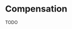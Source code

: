 # Compensation

TODO

<!-- ##

- Salary
- Wages
- Incentives
- Commissions -->

<!--
https://getagora.com
https://payscale.com
-->
